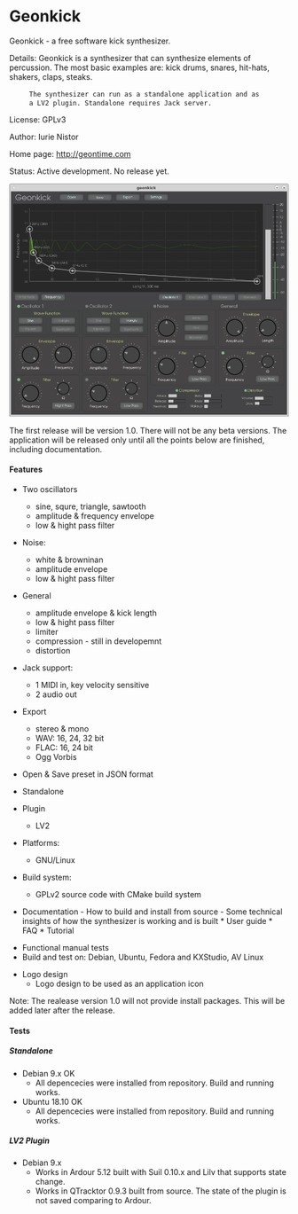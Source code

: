 # Geonkick

Geonkick - a free software kick synthesizer.

Details: Geonkick is a synthesizer that can synthesize elements
	 of percussion. The most basic examples are: kick drums,
	 snares, hit-hats, shakers, claps, steaks.

         The synthesizer can run as a standalone application and as
         a LV2 plugin. Standalone requires Jack server.

License: GPLv3

Author: Iurie Nistor

Home page: http://geontime.com

Status: Active development. No release yet.

![Screenshot](data/screenshot.png)

The first release will be version 1.0. There will not be any beta versions.
The application will be released only until all the points below are
finished, including documentation.

#### Features

* Two oscillators
     - sine, squre, triangle, sawtooth
     - amplitude & frequency envelope
     - low & hight pass filter
* Noise:
     - white & browninan
     - amplitude envelope
     - low & hight pass filter
* General
     - amplitude envelope & kick length
     - low & hight pass filter
     - limiter
     - compression - still in developemnt
     - distortion
* Jack support:
     - 1 MIDI in, key velocity sensitive
     - 2 audio out
* Export
     - stereo & mono
     - WAV: 16, 24, 32 bit
     - FLAC: 16, 24 bit
     - Ogg Vorbis
* Open & Save preset in JSON format
* Standalone
* Plugin
     - LV2
* Platforms:
  - GNU/Linux
* Build system:
  - GPLv2 source code with CMake build system

* Documentation
      - How to build and install from source
      - Some technical insights of how the synthesizer is working and is built
      * User guide
      * FAQ
      * Tutorial
- Functional manual tests
- Build and test on: Debian, Ubuntu, Fedora and KXStudio, AV Linux
* Logo design
  - Logo design to be used as an application icon

Note: The realease version 1.0 will not provide install packages.
      This will be added later after the release.

#### Tests


##### Standalone

* Debian 9.x  OK
    - All depencecies were installed from repository. Build and running works.
* Ubuntu 18.10 OK
    - All depencecies were installed from repository. Build and running works.

##### LV2 Plugin

* Debian 9.x
    - Works in Ardour 5.12 built with Suil 0.10.x and Lilv that supports state change.
    - Works in QTracktor 0.9.3 built from source. The state of the plugin is not saved comparing to Ardour.

